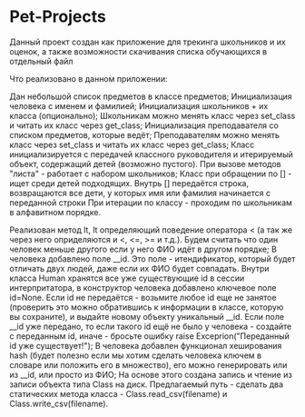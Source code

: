 # Pet-Projects

Данный проект создан как приложение для трекинга школьников и их оценок, а также возможности скачивания списка обучающихся в отдельный файл

Что реализовано в данном приложении:

Дан небольшой список предметов в классе предметов;
Инициализация человека с именем и фамилией;
Инициализация школьников + их класса (опционально);
Школьникам можно менять класс через set_class и читать их класс через get_class;
Инициализация преподавателя со списком предметов, которые ведёт;
Преподавателям можно менять класс через set_class и читать их класс через get_class;
Класс инициализируется с передачей классного руководителя и итерируемый объект, содержащий детей (возможно пустого). При вызове методов "листа" - работает с набором школьников;
Класс при обращении по [] - ищет среди детей подходящих. Внутрь [] передаётся строка, возвращаются все дети, у которых имя или фамилия начинается с переданной строки При итерации по классу - проходим по школьникам в алфавитном порядке.

Реализован метод lt, lt определяющий поведение оператора < (а так же через него оприделяются и <, <=, >= и т.д.). Будем считать что один человек меньше другого если у него ФИО идёт в другом порядке;
В человека добавлено поле __id. Это поле - итендификатор, который будет отличать двух людей, даже если их ФИО будет совпадать. Внутри класса Human хранятся все уже существующие id в сессии интерпритатора, в конструктор человека добавлено ключевое поле id=None. Если id не передаётся - возьмите любое id еще не занятое (проверить это можно обратившись к информации в классе, которую вы сохраните), и выдайте новому объекту уникальный __id. Если поле __id уже передано, то если такого id ещё не было у человека - создайте с переданным id, иначе - бросьте ошибку raise Exceprion("Переданный id уже существует!");
В человека добавлен функционал хеширования hash (будет полезно если мы хотим сделать человека ключем в словаре или положить его в множество), его можно генерировать или из __id, или просто из ФИО;
На основе этого создана запись и чтение из записи объекта типа Сlass на диск. Предлагаемый путь - сделать два статических метода класса - Class.read_csv(filename) и Class.write_csv(filename).
